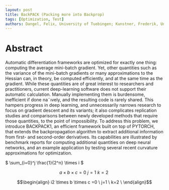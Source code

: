 ```yaml
---
layout: post
title: BackPACK (Packing more into Backprop)
tags: [Optimization, Test]
authors: Dangel, Felix, University of Tuebingen; Kunstner, Frederik, University of Tuebingen; Hennig, Philipp, University of Tuebingen
---
```


# Abstract

Automatic differentiation frameworks are optimized for exactly one thing: computing the average mini-batch gradient. Yet, other quantities such as the variance
of the mini-batch gradients or many approximations to the Hessian can, in theory,
be computed efficiently, and at the same time as the gradient. While these quantities
are of great interest to researchers and practitioners, current deep-learning
software does not support their automatic calculation. Manually implementing
them is burdensome, inefficient if done na¨ıvely, and the resulting code is rarely
shared. This hampers progress in deep learning, and unnecessarily narrows research
to focus on gradient descent and its variants; it also complicates replication
studies and comparisons between newly developed methods that require
those quantities, to the point of impossibility. To address this problem, we introduce
BACKPACK1, an efficient framework built on top of PYTORCH, that extends
the backpropagation algorithm to extract additional information from first- and
second-order derivatives. Its capabilities are illustrated by benchmark reports for
computing additional quantities on deep neural networks, and an example application
by testing several recent curvature approximations for optimization.

$ \sum_{i=0}^j \frac{1}{2^n} \times i $

$$\begin{equation} a \times b \times c = 0 \ j=1 \ k=2 \ \end{equation}$$

$$\begin{align} i2 \times b \times c =0 \ j=1 \ k=2 \ \end{align}$$
